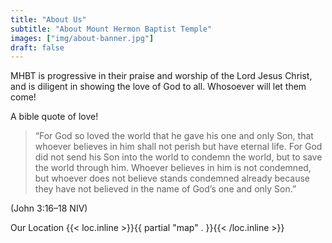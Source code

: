```yaml
---
title: "About Us"
subtitle: "About Mount Hermon Baptist Temple"
images: ["img/about-banner.jpg"]
draft: false
---
```


MHBT is progressive in their praise and worship of the Lord Jesus Christ, and is diligent in showing the love of God to all. Whosoever will let them come!

A bible quote of love!

> “For God so loved the world that he gave his one and only Son, that whoever believes in him shall not perish but have eternal life. For God did not send his Son into the world to condemn the world, but to save the world through him. Whoever believes in him is not condemned, but whoever does not believe stands condemned already because they have not believed in the name of God’s one and only Son.”

(John 3:16–18 NIV)

Our Location
{{< loc.inline >}}{{ partial "map" . }}{{< /loc.inline >}}
